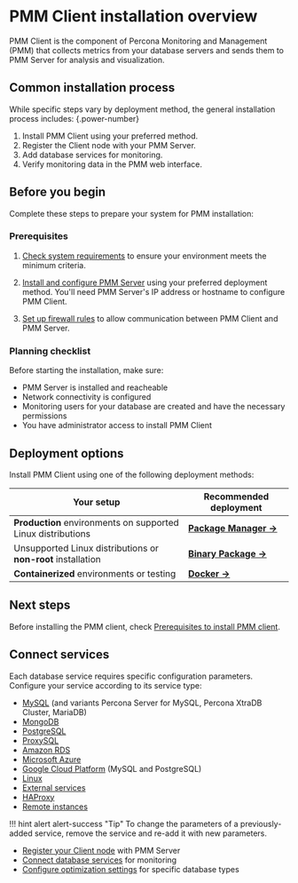 # PMM Client installation overview

PMM Client is the component of Percona Monitoring and Management (PMM) that collects metrics from your database servers and sends them to PMM Server for analysis and visualization.

## Common installation process

While specific steps vary by deployment method, the general installation process includes: 
{.power-number}

1. Install PMM Client using your preferred method.
2. Register the Client node with your PMM Server.
3. Add database services for monitoring.
4. Verify monitoring data in the PMM web interface.

## Before you begin

Complete these steps to prepare your system for PMM installation:

### Prerequisites

1. [Check system requirements](prerequisites.md) to ensure your environment meets the minimum criteria.

2. [Install and configure PMM Server](../install-pmm-server/index.md) using your preferred deployment method. You'll need PMM Server's IP address or hostname to configure PMM Client.

3. [Set up firewall rules](../plan-pmm-installation/network_and_firewall.md) to allow communication between PMM Client and PMM Server.

### Planning checklist

Before starting the installation, make sure:

- PMM Server is installed and reacheable
- Network connectivity is configured  
- Monitoring users for your database are created and have the necessary permissions
- You have administrator access to install PMM Client


## Deployment options

Install PMM Client using one of the following deployment methods:

| **Your setup** | **Recommended deployment** |
|----------------|----------------------------|
| **Production** environments on supported Linux distributions | **[Package Manager →](package_manager.md)** |
| Unsupported Linux distributions or **non-root** installation | **[Binary Package →](binary_package.md)** |
| **Containerized** environments or testing | **[Docker →](docker.md)** |

## Next steps

Before installing the PMM client, check [Prerequisites to install PMM client](./prerequisites.md).

## Connect services

Each database service requires specific configuration parameters. Configure your service according to its service type:

- [MySQL](connect-database/mysql/mysql.md) (and variants Percona Server for MySQL, Percona XtraDB Cluster, MariaDB)
- [MongoDB](connect-database/mongodb.md)
- [PostgreSQL](connect-database/postgresql.md)
- [ProxySQL](connect-database/proxysql.md)
- [Amazon RDS](connect-database/aws.md)
- [Microsoft Azure](connect-database/azure.md)
- [Google Cloud Platform](connect-database/google.md) (MySQL and PostgreSQL)
- [Linux](connect-database/linux.md)
- [External services](connect-database/external.md)
- [HAProxy](connect-database/haproxy.md)
- [Remote instances](connect-database/remote.md)

!!! hint alert alert-success "Tip"
    To change the parameters of a previously-added service, remove the service and re-add it with new parameters.

- [Register your Client node](../register-client-node/index.md) with PMM Server
- [Connect database services](connect-database/index.md) for monitoring
- [Configure optimization settings](connect-database/mysql/improve_perf.md) for specific database types
